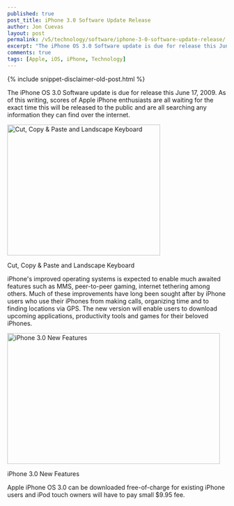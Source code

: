 ```yaml
---
published: true
post_title: iPhone 3.0 Software Update Release
author: Jon Cuevas
layout: post
permalink: /v5/technology/software/iphone-3-0-software-update-release/
excerpt: "The iPhone OS 3.0 Software update is due for release this June 17, 2009. As of this writing, scores of Apple iPhone enthusiasts are all waiting for the exact time this will be released to the public and are all searching any information they can find over the internet."
comments: true
tags: [Apple, iOS, iPhone, Technology]
---
```

{% include snippet-disclaimer-old-post.html %}

The iPhone OS 3.0 Software update is due for release this June 17, 2009. As of this writing, scores of Apple iPhone enthusiasts are all waiting for the exact time this will be released to the public and are all searching any information they can find over the internet.<!--more-->

<div id="attachment_436" style="width: 361px" class="wp-caption alignnone">
  <img class="size-medium wp-image-436" title="iPhone 3.0 - Cut, Copy & Paste and Landscape Keyboard" src="{{ site.baseurl }}/assets/images/legacy/v5/cut-copy-landscape-20090608.jpg" alt="Cut, Copy & Paste and Landscape Keyboard" width="351" height="300" /><p class="wp-caption-text">
    Cut, Copy & Paste and Landscape Keyboard
  </p>
</div>

iPhone's improved operating systems is expected to enable much awaited features such as MMS, peer-to-peer gaming, internet tethering among others. Much of these improvements have long been sought after by iPhone users who use their iPhones from making calls, organizing time and to finding locations via GPS. The new version will enable users to download upcoming applications, productivity tools and games for their beloved iPhones.

<div id="attachment_439" style="width: 498px" class="wp-caption alignnone">
  <img class="size-medium wp-image-439" title="iPhone 3.0 New Features" src="{{ site.baseurl }}/assets/images/legacy/v5/iPhone3a.jpg" alt="iPhone 3.0 New Features" width="488" height="300" /><p class="wp-caption-text">
    iPhone 3.0 New Features
  </p>
</div>

Apple iPhone OS 3.0 can be downloaded free-of-charge for existing iPhone users and iPod touch owners will have to pay small $9.95 fee.